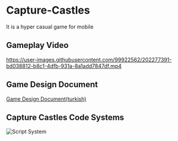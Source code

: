 # Capture-Castles
It is a hyper casual game for mobile

## Gameplay Video
https://user-images.githubusercontent.com/99922562/202277391-bd038812-b8c1-4dfb-931a-8a1add7847df.mp4

## Game Design Document
[Game Design Document(turkish)](https://docs.google.com/document/d/1Q9oAcdp9zoV3yVNQfpJmMgJYHyIn95rC/edit?usp=sharing&ouid=103547513971256697125&rtpof=true&sd=true)

## Capture Castles Code Systems
![Script System](https://user-images.githubusercontent.com/99922562/196465453-0b8cd565-db22-43b2-8816-e0908935ed16.png)





